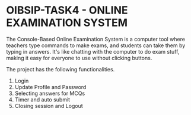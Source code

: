 # OIBSIP-TASK4 - ONLINE EXAMINATION SYSTEM

The Console-Based Online Examination System is a computer tool where teachers type commands to make exams, and students can take them by typing in answers. It's like chatting with the computer to do exam stuff, making it easy for everyone to use without clicking buttons.

The project has the following functionalities.

1) Login
2) Update Profile and Password
3) Selecting answers for MCQs
4) Timer and auto submit
5) Closing session and Logout
